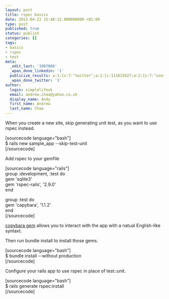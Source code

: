 ```yaml
---
layout: post
title: rspec basics
date: 2012-04-22 15:48:12.000000000 +01:00
type: post
published: true
status: publish
categories: []
tags:
- basics
- rspec
- test
meta:
  _edit_last: '1907066'
  _wpas_done_linkedin: '1'
  publicize_results: a:1:{s:7:"twitter";a:1:{i:111615627;a:2:{s:7:"user_id";s:10:"andrewchaa";s:7:"post_id";s:18:"194090235720765440";}}}
  _wpas_done_twitter: '1'
author:
  login: simplelifeuk
  email: andrew.chaa@yahoo.co.uk
  display_name: Andy
  first_name: Andrew
  last_name: Chaa
---
```

<p>When you create a new site, skip generating unit test, as you want to use rspec instead.</p>
<p>[sourcecode language="bash"]<br />
$ rails new sample_app --skip-test-unit<br />
[/sourcecode]</p>
<p>Add rspec to your gemfile</p>
<p>[sourcecode language="rails"]<br />
group :development, :test do<br />
  gem 'sqlite3'<br />
  gem 'rspec-rails', '2.9.0'<br />
end</p>
<p>group :test do<br />
  gem 'capybara', '1.1.2'<br />
end<br />
[/sourcecode]</p>
<p><a href="https://github.com/jnicklas/capybara?version=3.2#">copybara gem</a> allows you to interact with the app with a natual English-like syntaxt.</p>
<p>Then run bundle install to install those gems.</p>
<p>[sourcecode language="bash"]<br />
$ bundle install --without production<br />
[/sourcecode]</p>
<p>Configure your rails app to use rspec in place of test::unit.</p>
<p>[sourcecode language="bash"]<br />
$ rails generate rspec:install<br />
[/sourcecode]</p>
